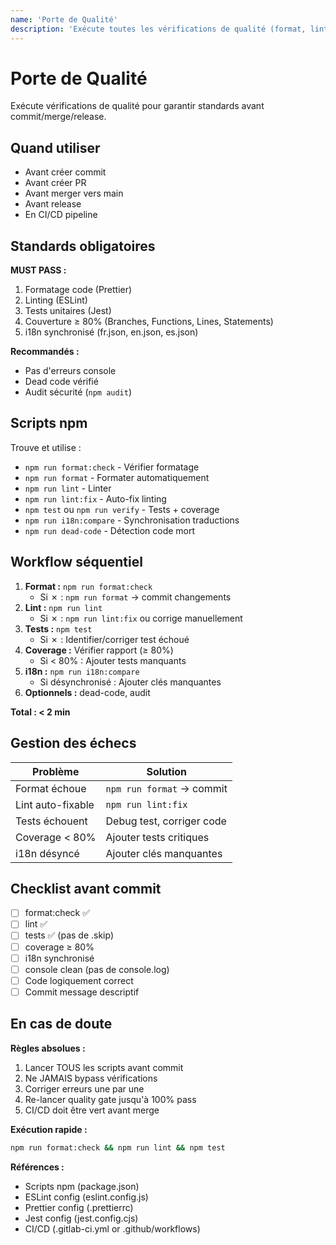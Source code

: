 ```yaml
---
name: 'Porte de Qualité'
description: 'Exécute toutes les vérifications de qualité (format, lint, tests, i18n, coverage). Utiliser avant commits, avant PRs, ou avant releases pour garantir la qualité'
---
```


# Porte de Qualité

Exécute vérifications de qualité pour garantir standards avant commit/merge/release.

## Quand utiliser

- Avant créer commit
- Avant créer PR
- Avant merger vers main
- Avant release
- En CI/CD pipeline

## Standards obligatoires

**MUST PASS :**
1. Formatage code (Prettier)
2. Linting (ESLint)
3. Tests unitaires (Jest)
4. Couverture ≥ 80% (Branches, Functions, Lines, Statements)
5. i18n synchronisé (fr.json, en.json, es.json)

**Recommandés :**
- Pas d'erreurs console
- Dead code vérifié
- Audit sécurité (`npm audit`)

## Scripts npm

Trouve et utilise :
- `npm run format:check` - Vérifier formatage
- `npm run format` - Formater automatiquement
- `npm run lint` - Linter
- `npm run lint:fix` - Auto-fix linting
- `npm test` ou `npm run verify` - Tests + coverage
- `npm run i18n:compare` - Synchronisation traductions
- `npm run dead-code` - Détection code mort

## Workflow séquentiel

1. **Format :** `npm run format:check`
   - Si ✗ : `npm run format` → commit changements
2. **Lint :** `npm run lint`
   - Si ✗ : `npm run lint:fix` ou corrige manuellement
3. **Tests :** `npm test`
   - Si ✗ : Identifier/corriger test échoué
4. **Coverage :** Vérifier rapport (≥ 80%)
   - Si < 80% : Ajouter tests manquants
5. **i18n :** `npm run i18n:compare`
   - Si désynchronisé : Ajouter clés manquantes
6. **Optionnels :** dead-code, audit

**Total : < 2 min**

## Gestion des échecs

| Problème | Solution |
|----------|----------|
| Format échoue | `npm run format` → commit |
| Lint auto-fixable | `npm run lint:fix` |
| Tests échouent | Debug test, corriger code |
| Coverage < 80% | Ajouter tests critiques |
| i18n désyncé | Ajouter clés manquantes |

## Checklist avant commit

- [ ] format:check ✅
- [ ] lint ✅
- [ ] tests ✅ (pas de .skip)
- [ ] coverage ≥ 80%
- [ ] i18n synchronisé
- [ ] console clean (pas de console.log)
- [ ] Code logiquement correct
- [ ] Commit message descriptif

## En cas de doute

**Règles absolues :**
1. Lancer TOUS les scripts avant commit
2. Ne JAMAIS bypass vérifications
3. Corriger erreurs une par une
4. Re-lancer quality gate jusqu'à 100% pass
5. CI/CD doit être vert avant merge

**Exécution rapide :**
```bash
npm run format:check && npm run lint && npm test
```

**Références :**
- Scripts npm (package.json)
- ESLint config (eslint.config.js)
- Prettier config (.prettierrc)
- Jest config (jest.config.cjs)
- CI/CD (.gitlab-ci.yml or .github/workflows)
